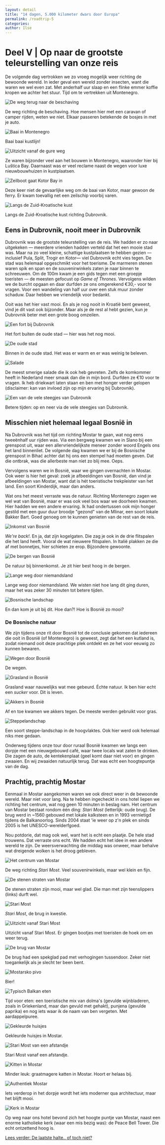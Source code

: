 ```yaml
---
layout: detail
title: "14 dagen, 5.000 kilometer dwars door Europa"
permalink: /roadtrip-5
categories:
author: Ilse
---
```


# Deel V | Op naar de grootste teleurstelling van onze reis
De volgende dag vertrokken we zo vroeg mogelijk weer richting de bewoonde wereld. In ieder geval een wereld zonder insecten, want die waren we wel even zat. Met anderhalf uur slaap en een flinke emmer koffie kropen we achter het stuur. Tijd om te vertrekken uit Montenegro.

![De weg terug naar de beschaving](/assets/images/blogs/kroatie/9-weg-terug.jpg)
<div class="image-description">De weg richting de beschaving. Hoe mensen hier met een caravan of camper rijden, weten we niet. Elkaar passeren betekende de bosjes in met je auto.</div>

![Baai in Montenegro](/assets/images/blogs/kroatie/9-baai-in-zicht.jpg)
<div class="image-description">Baai baai kustlijn!</div>

![Uitzicht vanaf de gure weg](/assets/images/blogs/kroatie/9-uitzicht.jpg)
<div class="image-description">Ze waren bijzonder veel aan het bouwen in Montenegro, waaronder hier bij Luštica Bay. Daarnaast was er veel reclame naast de wegen voor luxe nieuwbouwhuizen in kustplaatsen.</div>

![Zeilboot gaat Kotor Bay in](/assets/images/blogs/kroatie/9-ferry.jpg)
<div class="image-description">Deze keer niet de gevaarlijke weg om de baai van Kotor, maar gewoon de ferry. Er kwam toevallig net een zeilschip voorbij varen.</div>

![Langs de Zuid-Kroatische kust](/assets/images/blogs/kroatie/9-kust.jpg)
<div class="image-description">Langs de Zuid-Kroatische kust richting Dubrovnik.</div>

## Eens in Dubrovnik, nooit meer in Dubrovnik
Dubrovnik was de grootste teleurstelling van de reis. We hadden er zo naar uitgekeken — meerdere vrienden hadden verteld dat het een mooie stad was. Maar na zo veel kleine, schattige kustplaatsen te hebben gezien —inclusief Pula, Split, Trogir en Kotor— viel Dubrovnik echt vies tegen. De stad was helemaal opgeschmikt voor het toerisme. De marmeren stenen waren spik en span en de souvenirwinkels zaten je naar binnen te schreeuwen. Om de 100m kwam je een gids tegen met een groepje toeristen — de meesten gefocust op *Game of Thrones*. Vervolgens wilden we de burcht opgaan en daar durfden ze ons omgerekend €30,- voor te vragen. Voor een wandeling van half uur over een stuk muur zonder schaduw. Daar hebben we vriendelijk voor bedankt.

Ooit was het hier vast mooi. En als je nog nooit in Kroatië bent geweest, vind je dit vast ook bijzonder. Maar als je de rest al hebt gezien, kun je Dubrovnik beter met een grote boog omzeilen.

![Een fort bij Dubrovnik](/assets/images/blogs/kroatie/9-fort.jpg)
<div class="image-description">Het fort buiten de oude stad — hier was het nog mooi.</div>

![De oude stad](/assets/images/blogs/kroatie/9-dubrovnik.jpg)
<div class="image-description">Binnen in de oude stad. Het was er warm en er was weinig te beleven.</div>

![Salade](/assets/images/blogs/kroatie/9-salade.jpg)
<div class="image-description">De meest smerige salade die ik ook heb gevreten. Zelfs de komkommer heeft in Nederland meer smaak dan die in mijn bord. Durfden ze €10 voor te vragen. Ik heb driekwart laten staan en ben met honger verder gelopen (disclaimer: kan van invloed zijn op mijn ervaring bij Dubrovnik).</div>

![Een van de vele steegjes van Dubrovnik](/assets/images/blogs/kroatie/9-steegjes.jpg)
<div class="image-description">Betere tijden: op en neer via de vele steegjes van Dubrovnik.</div>

## Misschien niet helemaal legaal Bosnië in
Na Dubrovnik was het tijd om richting Mostar te gaan, wat nog eens tweeënhalf uur rijden was. Via een bergweg kwamen we in Slano bij een grenspost uit, waar een allervriendelijkste meneer zonder woord Engels ons het land binnenliet. De volgende dag kwamen we er bij de Bosnische grenspost in Bihać achter dat hij ons een stempel had moeten geven. Dat die ontbrak, was die allerbeste man niet zo blij mee. Oeps.

Vervolgens waren we in Bosnië, waar we gingen overnachten in Mostar. Ook weer is hier het geval: zoek je afbeeldingen van Bosnië, dan vind je afbeeldingen van Mostar, want dat is hét toeristische trekpleister van het land. Een soort Kinderdijk, maar dan anders.

Wat ons het meest verraste was de natuur. Richting Montenegro zagen we wel wat van Bosnië, maar er was ook veel bos waar we doorheen kwamen. Hier hadden we een andere ervaring. Ik had ondertussen ook mijn honger gestild met een guur duur broodje "gezond" van de Mlinar, een soort lokale Bakker Bart. Goed genoeg om te kunnen genieten van de rest van de reis.

![Inkomst van Bosnië](/assets/images/blogs/kroatie/9-bosnie.jpg)
<div class="image-description"><i>We're back!</i>. En ja, dat zijn kogelgaten. Die zag je ook in de drie flitspalen die het land heeft. Vooral de wat nieuwere flitspalen. In Italië plakken ze die af met bonnetjes, hier schieten ze erop. Bijzondere gewoonte.</div>

![De bergen van Bosnië](/assets/images/blogs/kroatie/9-bergen.jpg)
<div class="image-description">De natuur bij binnenkomst. Je zit hier best hoog in de bergen.</div>

![Lange weg door niemandsland](/assets/images/blogs/kroatie/9-gure-weg.jpg)
<div class="image-description">Lange weg door niemandsland. We wisten niet hoe lang dit ging duren, maar het was zeker 30 minuten tot betere tijden.</div>

![Bosnische landschap](/assets/images/blogs/kroatie/9-landschap.jpg)
<div class="image-description">En dan kom je uit bij dit. Hoe dan?! Hoe is Bosnië zo mooi?</div>

### De Bosnische natuur
We zijn tijdens onze rit door Bosnië tot de conclusie gekomen dat iedereen die ooit in Bosnië (of Montenegro) is geweest, zegt dat het een kutland is, zodat niemand ooit deze prachtige plek ontdekt en ze het voor eeuwig zo kunnen bewaren.

![Wegen door Bosnië](/assets/images/blogs/kroatie/9-weg.jpg)
<div class="image-description">De wegen.</div>

![Grasland in Bosnië](/assets/images/blogs/kroatie/9-grasland.jpg)
<div class="image-description">Grasland waar nauwelijks wat mee gebeurd. Échte natuur. Ik ben hier echt een <i>sucker</i> voor. Dit is leven.</div>

![Akkers in Bosnië](/assets/images/blogs/kroatie/9-akkers.jpg)
<div class="image-description">Af en toe kwamen we akkers tegen. De meeste werden gebruikt voor gras.</div>

![Steppelandschap](/assets/images/blogs/kroatie/9-steppe.jpg)
<div class="image-description">Een soort steppe-landschap in de hoogvlaktes. Ook hier werd ook helemaal niks mee gedaan.</div>

Onderweg tijdens onze tour door ruraal Bosnië kwamen we langs een dorpje met een nieuwgebouwd café, waar twee locals wat zaten te drinken. Die zagen de auto, de kentekenplaat (geel komt daar niet voor) en gingen zwaaien. En wij zwaaiden natuurlijk terug. Dat was echt een hoogtepuntje van de dag.

## Prachtig, prachtig Mostar
Eenmaal in Mostar aangekomen waren we ook direct weer in de bewoonde wereld. Maar niet voor lang. Na te hebben ingecheckt in ons hotel liepen we richting het centrum, wat nog geen 10 minuten in beslag nam. Het centrum van Mostar bestaat rondom één ding: *Stari Most* (letterlijk: oude brug). De brug werd in ~1560 gebouwd met lokale kalksteen en in 1993 vernietigd tijdens de Balkanoorlog. Sinds 2004 staat 'ie weer op z'n plek en sinds 2005 is het UNESCO-werelderfgoed.

Nou potdorie, dat mag ook wel, want het is echt een plaatje. De hele stad trouwens. Dat verraste ons echt. We hadden echt het idee in een andere wereld te zijn. De weersverwachting die middag was onweer, maar behalve wat dreigende wolken is het droog gebleven.

![Het centrum van Mostar](/assets/images/blogs/kroatie/9-mostar.jpg)
<div class="image-description">De weg richting <i>Stari Most</i>. Veel souvenirwinkels, maar wel klein en fijn.</div>

![De stenen straten van Mostar](/assets/images/blogs/kroatie/9-de-weg-in-mostar.jpg)
<div class="image-description">De stenen straten zijn mooi, maar wel glad. Die man met zijn teenslippers (links) durft wel.</div>

![Stari Most](/assets/images/blogs/kroatie/9-stari-most.jpg)
<div class="image-description"><i>Stari Most</i>, de brug in kwestie.</div>

![Uitzicht vanaf Stari Most](/assets/images/blogs/kroatie/9-uitzicht-vanaf-stari-most.jpg)
<div class="image-description">Uitzicht vanaf Stari Most. Er gingen bootjes met toeristen de hoek om en weer terug.</div>

![De brug van Mostar](/assets/images/blogs/kroatie/9-lopen.jpg)
<div class="image-description">De brug had een spekglad pad met verhogingen tussendoor. Zeker niet toegankelijk als je slecht ter been bent.</div>

![Mostarsko pivo](/assets/images/blogs/kroatie/9-bier.jpg)
<div class="image-description">Bier!</div>

![Typisch Balkan eten](/assets/images/blogs/kroatie/9-eten.jpg)
<div class="image-description">Tijd voor eten: een toeristische mix van dolma's (gevulde wijnbladeren, zoals in Griekenland, maar dan gevuld met gehakt), punjena (gevulde paprika) en nog iets waar ik de naam van ben vergeten. Met aardappelpuree.</div>

![Gekleurde huisjes](/assets/images/blogs/kroatie/9-kleurtjes.jpg)
<div class="image-description">Gekleurde huisjes in Mostar.</div>

![Stari Most van een afstandje](/assets/images/blogs/kroatie/9-zon-in-mostar.jpg)
<div class="image-description">Stari Most vanaf een afstandje.</div>

![Kitten in Mostar](/assets/images/blogs/kroatie/9-peta-kitten.jpg)
<div class="image-description">Minder leuk: graatmagere katten in Mostar. Hoort er helaas bij.</div>

![Authentiek Mostar](/assets/images/blogs/kroatie/9-authentiek-mostar.jpg)
<div class="image-description">Iets verderop in het dorpje wordt het iets moderner qua architectuur, maar het blijft mooi.</div>

![Kerk in Mostar](/assets/images/blogs/kroatie/10-kerk.jpg)
<div class="image-description">Op weg naar ons hotel bevond zich het hoogte puntje van Mostar, naast een enorme katholieke kerk (waar een mis bezig was): de Peace Bell Tower. Die echt ontzettend hoog is.</div>

[Lees verder: De laatste halte.. of toch niet?](/roadtrip-6)
